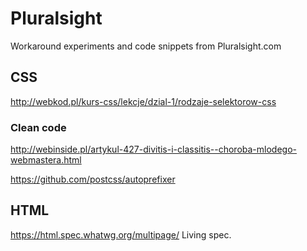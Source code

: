 # Pluralsight
Workaround experiments and code snippets from Pluralsight.com



## CSS

http://webkod.pl/kurs-css/lekcje/dzial-1/rodzaje-selektorow-css

### Clean code

http://webinside.pl/artykul-427-divitis-i-classitis--choroba-mlodego-webmastera.html

https://github.com/postcss/autoprefixer


## HTML

https://html.spec.whatwg.org/multipage/ Living spec.
